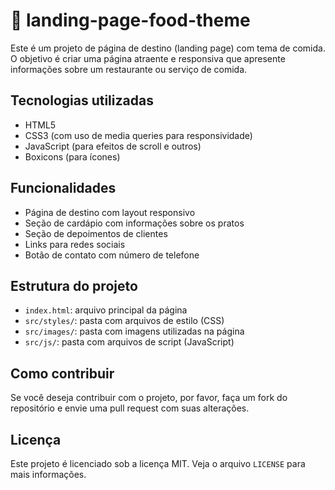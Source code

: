 # 🍕 landing-page-food-theme

Este é um projeto de página de destino (landing page) com tema de comida. O objetivo é criar uma página atraente e responsiva que apresente informações sobre um restaurante ou serviço de comida.

## Tecnologias utilizadas

* HTML5
* CSS3 (com uso de media queries para responsividade)
* JavaScript (para efeitos de scroll e outros)
* Boxicons (para ícones)

## Funcionalidades

* Página de destino com layout responsivo
* Seção de cardápio com informações sobre os pratos
* Seção de depoimentos de clientes
* Links para redes sociais
* Botão de contato com número de telefone

## Estrutura do projeto

* `index.html`: arquivo principal da página
* `src/styles/`: pasta com arquivos de estilo (CSS)
* `src/images/`: pasta com imagens utilizadas na página
* `src/js/`: pasta com arquivos de script (JavaScript)

## Como contribuir

Se você deseja contribuir com o projeto, por favor, faça um fork do repositório e envie uma pull request com suas alterações.

## Licença

Este projeto é licenciado sob a licença MIT. Veja o arquivo `LICENSE` para mais informações.
